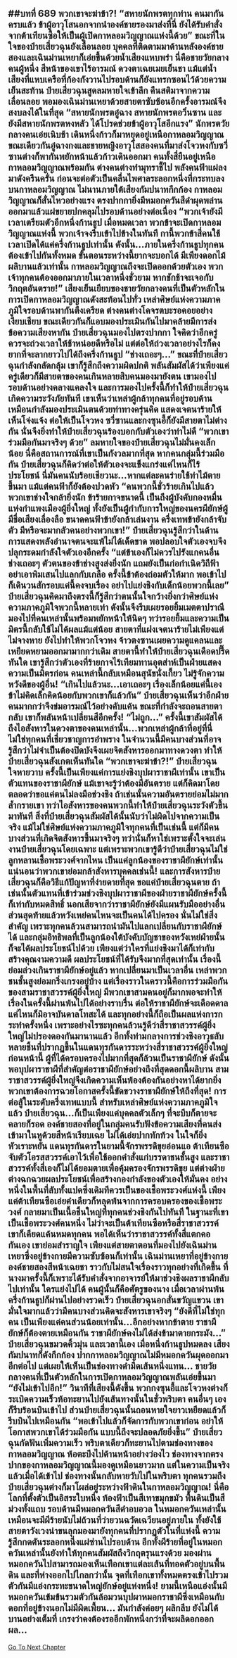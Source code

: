 ##บทที่ 689 พวกเขาจะฆ่าข้า?!
“สหายนักพรตทุกท่าน คนมากันครบแล้ว ข้าผู้อาวุโสนอกจากนำองค์ชายรองมาส่งที่นี่ ยังได้รับคำสั่งจากต้าเทียนซือให้เป็นผู้เปิดกาหลอมวิญญาณแห่งนี้ด้วย” ขณะที่ในใจของป๋ายเสี่ยวฉุนยังเลื่อนลอย บุคคลที่ติดตามมาด้านหลังองค์ชายสองและเฉินม่านเหยาก็เอ่ยขึ้นด้วยน้ำเสียงแหบพร่า
นี่คือชายวัยกลางคนผู้หนึ่ง สีหน้าของเขาไร้อารมณ์ ดวงตาเฉยเมยเย็นชา แม้แต่น้ำเสียงที่แหบเครือที่ก้องกังวานไปรอบด้านก็ยังแทรกซอนไว้ด้วยความเย็นสะท้าน ป๋ายเสี่ยวฉุนสูดลมหายใจเข้าลึก คืนสติมาจากความเลื่อนลอย พอมองเฉินม่านเหยาด้วยสายตาซับซ้อนอีกครั้งอารมณ์จึงสงบลงได้ในที่สุด
“สหายนักพรตอู๋ฉาง สหายนักพรตอวิ๋นซาน และยังมีสหายนักพรตหงหลัว ได้โปรดช่วยข้าผู้อาวุโสอีกแรง” นักพรตวัยกลางคนเอ่ยเนิบช้า เดินหนึ่งก้าวก็มาหยุดอยู่เหนือกาหลอมวิญญาณ ขณะเดียวกันอู๋ฉางกงและชายหญิงอาวุโสสองคนที่มาส่งโจวหงกับซวี่ซานต่างก็พากันพยักหน้าแล้วก้าวเดินออกมา
คนทั้งสี่ยืนอยู่เหนือกาหลอมวิญญาณพร้อมกัน ต่างคนต่างทำมุทราชี้ไป พลังคนฟ้าแผ่ลงมาดังครืนครั่น ก่อนจะต่อตัวเป็นคลื่นไพศาลระลอกหนึ่งที่กระทบลงบนกาหลอมวิญญาณ
ไม่นานภายใต้เสียงกัมปนาทกึกก้อง กาหลอมวิญญาณก็สั่นไหวอย่างแรง ตรงปากกายิ่งมีหมอกควันสีดำผุดพล่านออกมาแล้วแผ่ขยายปกคลุมไปรอบด้านอย่างต่อเนื่อง
“พวกเจ้ายังมีเวลาเตรียมตัวอีกหนึ่งก้านธูป เมื่อหมดเวลา พวกข้าจะเปิดกาหลอมวิญญาณแห่งนี้ พวกเจ้าจงรีบเข้าไปข้างในทันที กานี้พวกข้าสี่คนใช้เวลาเปิดได้แค่ครึ่งก้านธูปเท่านั้น ดังนั้น...ภายในครึ่งก้านธูปทุกคนต้องเข้าไปกันทั้งหมด ขั้นตอนระหว่างนี้ยากจะบอกได้ มีเพียงดอกไม้ผลิบานแล้วเท่านั้น กาหลอมวิญญาณถึงจะเปิดออกด้วยตัวเอง พวกเจ้าทุกคนต้องออกมาภายในเวลาหนึ่งชั่วยาม หากชักช้าจะเจอกับวิกฤตอันตราย!” เสียงเย็นเยียบของชายวัยกลางคนที่เป็นตัวหลักในการเปิดกาหลอมวิญญาณดังสะท้อนไปทั่ว เหล่าศิษย์แห่งความภาคภูมิใจรอบด้านพากันตึงเครียด ต่างคนต่างโคจรตบะรอคอยอย่างเงียบเชียบ ขณะเดียวกันก็แอบมองประเมินกันไปมาคล้ายมีการส่งข้อความเสียงหากัน
ป๋ายเสี่ยวฉุนมองไปตรงปากกา ใจคิดว่าอีกครู่ควรจะถ่วงเวลาให้ช้าหน่อยดีหรือไม่ แต่ต่อให้ถ่วงเวลาอย่างไรก็คงยากที่จะลากยาวไปได้ถึงครึ่งก้านธูป
“ช่างเถอะๆ...” ขณะที่ป๋ายเสี่ยวฉุนกำลังกลัดกลุ้ม เขาก็รู้สึกถึงความผิดปกติ พลันสัมผัสได้ว่าเพียงแค่ครู่เดียวก็มีสายตาของคนเกินหลายสิบคนมองมายังตน เขามองไปรอบด้านอย่างคลางแคลงใจ และการมองไปครั้งนี้ก็ทำให้ป๋ายเสี่ยวฉุนเกิดความระวังภัยทันที
เขาเห็นว่าเหล่าผู้กล้าทุกคนที่อยู่รอบด้านเหมือนกำลังมองประเมินตนด้วยท่าทางครุ่นคิด แสดงเจตนาร้ายให้เห็นโจ่งแจ้ง ต่อให้เป็นโจวหง ซวี่ซานและกงซุนอี้ก็ยังมีสายตาไม่ต่างกัน นั่นจึงยิ่งทำให้ป๋ายเสี่ยวฉุนร้องบอกกับตัวเองว่าท่าไม่ดี
“พวกเขาร่วมมือกันมาจริงๆ ด้วย” ลมหายใจของป๋ายเสี่ยวฉุนไม่มั่นคงเล็กน้อย นี่คือสถานการณ์ที่เขาเป็นกังวลมากที่สุด หากคนกลุ่มนี้ร่วมมือกัน ป๋ายเสี่ยวฉุนก็คิดว่าต่อให้ตัวเองจะแข็งแกร่งแค่ไหนก็ไร้ประโยชน์ นี่มันคนนับร้อยเชียวนะ...หากแต่ละคนร่ายใช้ท่าไม้ตายขึ้นมา แม้แต่คนฟ้าก็ยังต้องปวดหัว
“คนพวกนี้ชั่วร้ายเกินไปแล้ว พวกเขาช่างใจกล้ายิ่งนัก ข้าร้ายกาจขนาดนี้ เป็นถึงผู้บังคับกองหมื่นแห่งกำแพงเมืองผู้ยิ่งใหญ่ ทั้งยังเป็นผู้กำกับการใหญ่ของนครผียักษ์ผู้มีชื่อเสียงเลื่องลือ ขนาดคนฟ้าข้ายังกล้าเล่นงาน ครึ่งเทพข้ายังกล้าจับตัว มีหรือจะมากลัวคนอย่างพวกเขา!” ป๋ายเสี่ยวฉุนรู้สึกว่าในด้านการแสดงพลังอำนาจตนจะแพ้ไม่ได้เด็ดขาด พอปลอบใจตัวเองจบจึงปลุกระดมกำลังใจตัวเองอีกครั้ง
“แต่ข้าเองก็ไม่ควรไปรังแกคนอื่น ช่างเถอะๆ ตัวตนของข้าช่างสูงส่งยิ่งนัก แถมยังเป็นก่อกำเนิดวิถีฟ้า อย่าเอาพิมเสนไปแลกกับเกลือ ครั้งนี้ข้าต้องถ่อมตัวให้มาก พอเข้าไปก็เดินวนสักรอบแค่นี้คงจบเรื่อง อย่าไปแย่งชิงกับเด็กน้อยพวกนี้เลย” ป๋ายเสี่ยวฉุนคิดมาถึงตรงนี้ก็รู้สึกว่าตนนั้นใจกว้างยิ่งกว่าศิษย์แห่งความภาคภูมิใจพวกนี้หลายเท่า ดังนั้นจึงรีบเผยรอยยิ้มเมตตาปราณี มองไปที่คนเหล่านั้นพร้อมพยักหน้าให้นิดๆ
ทว่ารอยยิ้มและความเป็นมิตรนี้กลับใช้ไม่ได้ผลแม้แต่น้อย สายตาที่แฝงเจตนาร้ายไม่เพียงแต่ไม่จางหาย ยังไปทำให้พวกโจวหง จ้าวตงซานเผยความดูแคลนและเหยียดหยามออกมามากกว่าเดิม
สายตานี้ทำให้ป๋ายเสี่ยวฉุนเดือดปรี๊ดทันใด เขารู้สึกว่าตัวเองที่ร้ายกาจไร้เทียมทานอุตส่าห์เป็นฝ่ายแสดงความเป็นมิตรก่อน คนเหล่านี้กลับเหมือนสุนัขนั่งเกี้ยว ไม่รู้จักความหวังดีของผู้อื่น!
“เกินไปแล้วนะ...เอาเถอะๆ เรื่องเล็กน้อยแค่นี้เอง ข้าไม่คิดเล็กคิดน้อยกับพวกเขาก็แล้วกัน” ป๋ายเสี่ยวฉุนเห็นว่าอีกฝ่ายคนมากกว่าจึงข่มอารมณ์ไว้อย่างคับแค้น ขณะที่กำลังจะถอนสายตากลับ เขาก็พลันหน้าเปลี่ยนสีอีกครั้ง!
“ไม่ถูก...”
ครั้งนี้เขาสัมผัสได้ถึงไอสังหารในดวงตาของคนเหล่านั้น...พวกเหล่าผู้กล้าที่อยู่ที่นี่ ไม่ใช่ทุกคนที่เชี่ยวชาญการอำพราง ในจำนวนนี้มีคนบางส่วนที่อาจรู้สึกว่าไม่จำเป็นต้องปิดบังจึงเผยจิตสังหารออกมาทางดวงตา ทำให้ป๋ายเสี่ยวฉุนสังเกตเห็นทันใด
“พวกเขาจะฆ่าข้า?!” ป๋ายเสี่ยวฉุนใจหายวาบ ครั้งนี้เป็นเพียงแค่การแย่งชิงบุปผาราชาผีเท่านั้น เขาเป็นตัวแทนของราชาผียักษ์ แม้เขาจะรู้ว่าต้องมีอันตราย แต่ก็คิดมาโดยตลอดว่าขอแค่ตนไม่ลงมือช่วงชิง ถ้าเช่นนั้นความอันตรายย่อมไม่มากล้ำกรายเขา
ทว่าไอสังหารของคนพวกนี้ทำให้ป๋ายเสี่ยวฉุนระวังตัวขึ้นมาทันที
สิ่งที่ป๋ายเสี่ยวฉุนสัมผัสได้นั้นนับว่าไม่ผิดไปจากความเป็นจริง แม้ไม่ใช่ศิษย์แห่งความภาคภูมิใจทุกคนที่เป็นเช่นนี้ แต่ก็มีคนบางส่วนที่เกิดจิตสังหารขึ้นมาจริงๆ ทว่านั่นก็หาใช่เพราะตั้งใจจะเล่นงานป๋ายเสี่ยวฉุนโดยเฉพาะ แต่เพราะพวกเขารู้ดีว่าป๋ายเสี่ยวฉุนไม่ใช่ลูกหลานเชื้อพระวงศ์จากไหน เป็นแค่ลูกน้องของราชาผียักษ์เท่านั้น แน่นอนว่าพวกเขาย่อมกล้าสังหารบุคคลเช่นนี้!
และการสังหารป๋ายเสี่ยวฉุนก็คือวิธีแก้ปัญหาที่ง่ายดายที่สุด ขอแค่ป๋ายเสี่ยวฉุนตาย ถ้าเช่นนั้นตัวแทนที่เข้าร่วมช่วงชิงบุปผาราชาผีของฝ่ายราชาผียักษ์ครั้งนี้ก็เท่ากับหมดสิทธิ์ นอกเสียจากว่าราชาผียักษ์ยังมีแผนรับมืออย่างอื่น
ส่วนสุดท้ายแล้วหวังเหย่คนไหนจะเป็นคนได้ไปครอง นั่นไม่ใช่สิ่งสำคัญ เพราะทุกคนล้วนสามารถนำมันไปแลกเปลี่ยนกับราชาผียักษ์ได้ และกลุ่มอิทธิพลที่เป็นลูกน้องใต้บังคับบัญชาของหวังเหย่ฝ่ายนั้นก็จะได้ผลประโยชน์ไปด้วย เพียงแต่ว่าใครที่แย่งชิงมาได้ก็เท่ากับสร้างคุณงามความดี ผลประโยชน์ที่ได้รับจึงมากที่สุดเท่านั้น
เรื่องนี้ย่อมล่วงเกินราชาผียักษ์อยู่แล้ว หากเปลี่ยนมาเป็นเวลาอื่น เหล่าพวกชนชั้นสูงย่อมกริ่งเกรงอยู่บ้าง แต่เรื่องราวในคราวนี้คือการร่วมมือกันของสามราชาสวรรค์ผู้ยิ่งใหญ่ มีพวกเขาสามคนอยู่ก็มากพอจะทำให้เรื่องในครั้งนี้ผ่านพ้นไปได้อย่างราบรื่น ต่อให้ราชาผียักษ์จะเดือดดาลแค่ไหนก็มิอาจบันดาลโทสะได้
และทุกอย่างนี้ก็ถือเป็นผลแห่งการกระทำครั้งหนึ่ง เพราะอย่างไรซะทุกคนล้วนรู้ดีว่าสี่ราชาสวรรค์ผู้ยิ่งใหญ่ไม่ปรองดองกันมานานแล้ว อีกทั้งท่ามกลางการช่วงชิงอาวุธลับหลายชิ้นที่ปรากฏขึ้นในแดนทุรกันดารระหว่างสี่ราชาสวรรค์ผู้ยิ่งใหญ่ก่อนหน้านี้ ผู้ที่ได้ครอบครองไปมากที่สุดก็ล้วนเป็นราชาผียักษ์ ดังนั้นพอบุปผาราชาผีที่สำคัญต่อราชาผียักษ์อย่างถึงที่สุดดอกนี้ผลิบาน สามราชาสวรรค์ผู้ยิ่งใหญ่จึงเกิดความเห็นพ้องต้องกันอย่างหาได้ยากยิ่ง พวกเขาต้องการฉวยโอกาสครั้งนี้ขัดขวางราชาผียักษ์ให้ถึงที่สุด!
การต่อสู้ในระดับครึ่งเทพแบบนี้ สำหรับเหล่าศิษย์แห่งความภาคภูมิใจแล้ว ป๋ายเสี่ยวฉุน...ก็เป็นเพียงแค่บุคคลตัวเล็กๆ ที่จะบีบก็ตายจะคลายก็รอด
องค์ชายสองที่อยู่ในกลุ่มคนรับฟังข้อความเสียงที่คนส่งเข้ามาในหูด้วยสีหน้าเรียบเฉย ไม่ได้เอ่ยปากทักท้วง ในใจก็ยิ่งหัวเราะหยัน แดนทุรกันดารในยามนี้จักรพรรดิขุยอ่อนแอ ต้าเทียนซือจับตัวโอรสสวรรค์เอาไว้เพื่อใช้ออกคำสั่งแก่บรรดาชนชั้นสูง และราชาสวรรค์ทั้งสี่เองก็ไม่ได้ยอมตายเพื่อคุ้มครองจักรพรรดิขุย แต่ต่างฝ่ายต่างฉกฉวยผลประโยชน์เพื่อสร้างกองกำลังของตัวเองให้มั่นคง
อย่างหนึ่งในพื้นที่ลับทั้งแปดซึ่งเดิมทีควรเป็นของเชื้อพระวงศ์แห่งนี้ เพียงแค่ต้าเทียนซือเอ่ยคำเดียวก็หลุดพ้นจากการครอบครองของเชื้อพระวงศ์ กลายมาเป็นเนื้อชิ้นใหญ่ที่ทุกคนช่วงชิงกันไปทันที ในฐานะที่เขาเป็นเชื้อพระวงศ์คนหนึ่ง ไม่ว่าจะเป็นต้าเทียนซือหรือสี่ราชาสวรรค์ เขาก็เคียดแค้นหมดทุกคน พอได้เห็นว่าราชาสวรรค์ทั้งสี่แตกคอกันเอง เขาย่อมสำราญใจ เพียงแต่สายตาตอนที่มองไปยังเฉินม่านเหยาซึ่งอยู่ข้างกายมีความซับซ้อนก็เท่านั้น
เฉินม่านเหยาที่อยู่ข้างกายองค์ชายสองสีหน้าเฉยชา ราวกับไม่สนใจเรื่องราวทุกอย่างที่เกิดขึ้น ที่นางมาครั้งนี้ก็เพราะได้รับคำสั่งจากอาจารย์ให้มาช่วงชิงผลราชาผีกลับไปเท่านั้น ใครแย่งไปได้ คนผู้นั้นก็คือศัตรูของนาง
เมื่อเวลาผ่านพ้น ครึ่งก้านธูปก็ผ่านไปอย่างรวดเร็ว ป๋ายเสี่ยวฉุนอกสั่นขวัญแขวน เขามั่นใจมากแล้วว่ามีคนบางส่วนคิดจะสังหารเขาจริงๆ
“ยังดีที่ไม่ใช่ทุกคน เป็นเพียงแค่คนส่วนน้อยเท่านั้น...อีกอย่างหากข้าตาย ราชาผียักษ์ก็ต้องตายเหมือนกัน ราชาผียักษ์คงไม่ได้ส่งข้ามาตายกระมัง...” ป๋ายเสี่ยวฉุนขมวดคิ้วมุ่น และเวลานี้เอง เมื่อหนึ่งก้านธูปหมดลง เสียงกัมปนาทก็ดังกึกก้อง ปากกาหลอมวิญญาณไม่มีหมอกควันผุดออกมาอีกต่อไป แต่เผยให้เห็นเป็นช่องทางดำมืดเส้นหนึ่งแทน...
ชายวัยกลางคนที่เป็นตัวหลักในการเปิดกาหลอมวิญญาณพลันเอ่ยขึ้นมา
“ยังไม่เข้าไปอีก!”
วินาทีที่เสียงนี้ดังขึ้น พวกกงซุนอี้และโจวหงต่างก็ระเบิดความเร็วห้อทะยานไปยังเส้นทางนั้นในชั่วพริบตา คนอื่นๆ เองก็รีบร้อนบินเข้าไป ส่วนป๋ายเสี่ยวฉุนนั้นถอนหายใจยาวเหยียดแล้วก็รีบบินไปเหมือนกัน
“พอเข้าไปแล้วก็จัดการกับพวกเขาก่อน อย่าให้โอกาสพวกเขาได้ร่วมมือกัน แบบนี้ถึงจะปลอดภัยยิ่งขึ้น” ป๋ายเสี่ยวฉุนกัดฟันเพิ่มความเร็ว พริบตาเดียวก็ทะยานไปตามช่องทางของกาหลอมวิญญาณ ห้อตะบึงไปด้านหน้าอย่างว่องไว
ช่องทางจากตรงปากของกาหลอมวิญญาณนี้มองดูเหมือนยาวมาก แต่ในความเป็นจริงแล้วเมื่อได้เข้าไป ช่องทางนั้นกลับหายวับไปในพริบตา ทุกคนรวมถึงป๋ายเสี่ยวฉุนต่างก็มาโผล่อยู่ระหว่างฟ้าดินในกาหลอมวิญญาณ!
นี่คือโลกที่ตั้งตัวเป็นอิสระใบหนึ่ง ท้องฟ้าเป็นสีเทาขมุกขมัว พื้นดินเป็นสีม่วงทั้งแถบ รอบด้านมีหมอกควันสีดำอบอวล ในหมอกควันเหล่านั้นเหมือนจะมีผีร้ายนับไม่ถ้วนที่ว่ายวนฉวัดเฉวียนอยู่ภายใน ทั้งยังใช้สายตาวังเวงน่าขนลุกมองมายังทุกคนที่ปรากฏตัวในที่แห่งนี้
ความรู้สึกกดดันระลอกหนึ่งแผ่ซ่านไปรอบด้าน อีกทั้งผีร้ายที่อยู่ในหมอกควันเหล่านั้นยังทำให้ทุกคนสัมผัสถึงวิกฤตรุนแรงด้วย
มองผ่านหมอกควันไปสามารถมองเห็นเทือกเขาแต่ละเส้นที่ทอดตัวอยู่บนพื้นดิน และที่ห่างออกไปไกลกว่านั้น จุดที่เทือกเขาทั้งหมดตรงเข้าไปรวมตัวกันมีแอ่งกระทะขนาดใหญ่ยักษ์อยู่แห่งหนึ่ง!
ยามนี้เหนือแอ่งนั้นมีหมอกควันเข้มข้นรวมตัวกันล้อมวนบุปผาหมอกราชาผีซึ่งเหมือนกับดอกที่อยู่ข้างนอกไม่มีผิดเพี้ยน...
มันกำลังค่อยๆ ผลิกลีบ ยังไม่ได้บานอย่างเต็มที่ เกรงว่าคงต้องรออีกพักหนึ่งกว่าที่จะผลิดอกออกผล...
------


[Go To Next Chapter]( ./127.md)